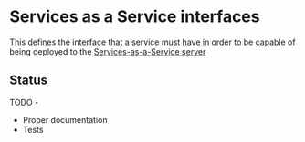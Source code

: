 # Services as a Service interfaces

This defines the interface that a service must have in order to be
capable of being deployed to the [Services-as-a-Service server](https://github.com/danielrendall/ServicesAsAService)

## Status

TODO -
* Proper documentation
* Tests
